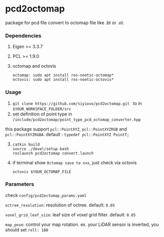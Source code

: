 # pcd2octomap
package for pcd file convert to octomap file like .bt or .ot.

### Dependencies

1. Eigen >= 3.3.7

2. PCL >= 1.9.0

3. octomap and octovis

   ```
   octomap: sudo apt install ros-noetic-octomap*
   octovis: sudo apt install ros-noetic-octovis*
   ```

   

### Usage

1. `git clone https://github.com/siyiovo/pcd2octomap.git ` to in `$YOUR_WORKSPACE_FOLDER/src`
2. set definition of point type in `/include/pcd2octomap/point_type_pcd_octomap_converter.hpp`

this package support `pcl::PointXYZ`,  `pcl::PointXYZRGB` and `pcl::PointXYZRGBA`.  default : `typedef pcl::PointXYZ PointT;`

3. ```
   catkin build
   source ./devel/setup.bash
   roslaunch pcd2octomap convert.launch
   ```

4. if terminal show `Octomap save to xxx`, just check via octovis

   `octovis $YOUR_OCTOMAP_FILE`



### Parameters

check `config/pcd2octomap_params.yaml`

`octree_resolution`: resolution of octree. default: `0.05`

`voxel_grid_leaf_size`: leaf size of voxel grid filter. default: `0.05`

`map_pose`: control your map rotation. ex. your LiDAR sensor is inverted, you should set `roll: 180` 
